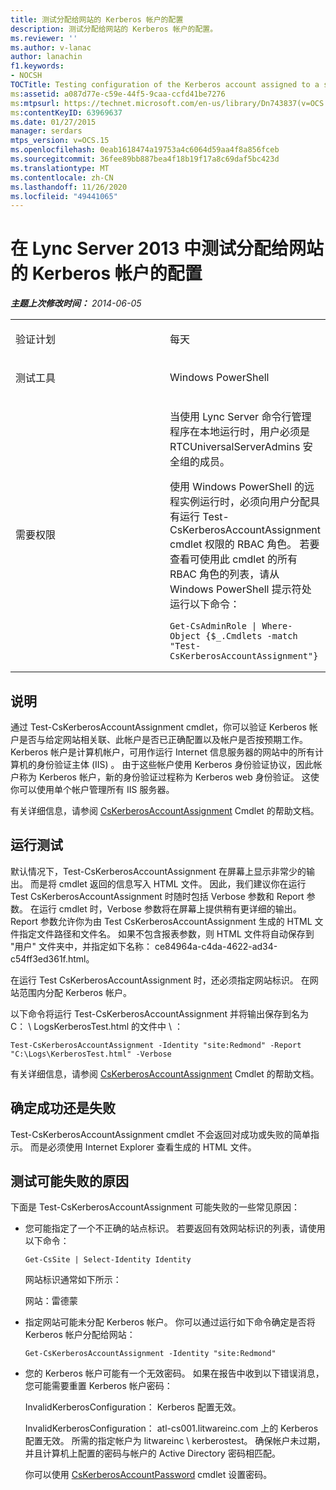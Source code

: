 ```yaml
---
title: 测试分配给网站的 Kerberos 帐户的配置
description: 测试分配给网站的 Kerberos 帐户的配置。
ms.reviewer: ''
ms.author: v-lanac
author: lanachin
f1.keywords:
- NOCSH
TOCTitle: Testing configuration of the Kerberos account assigned to a site
ms:assetid: a087d77e-c59e-44f5-9caa-ccfd41be7276
ms:mtpsurl: https://technet.microsoft.com/en-us/library/Dn743837(v=OCS.15)
ms:contentKeyID: 63969637
ms.date: 01/27/2015
manager: serdars
mtps_version: v=OCS.15
ms.openlocfilehash: 0eab1618474a19753a4c6064d59aa4f8a856fceb
ms.sourcegitcommit: 36fee89bb887bea4f18b19f17a8c69daf5bc423d
ms.translationtype: MT
ms.contentlocale: zh-CN
ms.lasthandoff: 11/26/2020
ms.locfileid: "49441065"
---
```

# <a name="testing-configuration-of-the-kerberos-account-assigned-to-a-site-in-lync-server-2013"></a>在 Lync Server 2013 中测试分配给网站的 Kerberos 帐户的配置

<div data-xmlns="http://www.w3.org/1999/xhtml">

<div class="topic" data-xmlns="http://www.w3.org/1999/xhtml" data-msxsl="urn:schemas-microsoft-com:xslt" data-cs="https://msdn.microsoft.com/">

<div data-asp="https://msdn2.microsoft.com/asp">



</div>

<div id="mainSection">

<div id="mainBody">

<span> </span>

_**主题上次修改时间：** 2014-06-05_


<table>
<colgroup>
<col style="width: 50%" />
<col style="width: 50%" />
</colgroup>
<tbody>
<tr class="odd">
<td><p>验证计划</p></td>
<td><p>每天</p></td>
</tr>
<tr class="even">
<td><p>测试工具</p></td>
<td><p>Windows PowerShell</p></td>
</tr>
<tr class="odd">
<td><p>需要权限</p></td>
<td><p>当使用 Lync Server 命令行管理程序在本地运行时，用户必须是 RTCUniversalServerAdmins 安全组的成员。</p>
<p>使用 Windows PowerShell 的远程实例运行时，必须向用户分配具有运行 Test-CsKerberosAccountAssignment cmdlet 权限的 RBAC 角色。 若要查看可使用此 cmdlet 的所有 RBAC 角色的列表，请从 Windows PowerShell 提示符处运行以下命令：</p>
<pre><code>Get-CsAdminRole | Where-Object {$_.Cmdlets -match &quot;Test-CsKerberosAccountAssignment&quot;}</code></pre></td>
</tr>
</tbody>
</table>


<div>

## <a name="description"></a>说明

通过 Test-CsKerberosAccountAssignment cmdlet，你可以验证 Kerberos 帐户是否与给定网站相关联、此帐户是否已正确配置以及帐户是否按预期工作。 Kerberos 帐户是计算机帐户，可用作运行 Internet 信息服务器的网站中的所有计算机的身份验证主体 (IIS) 。 由于这些帐户使用 Kerberos 身份验证协议，因此帐户称为 Kerberos 帐户，新的身份验证过程称为 Kerberos web 身份验证。 这使你可以使用单个帐户管理所有 IIS 服务器。

有关详细信息，请参阅 [CsKerberosAccountAssignment](https://technet.microsoft.com/library/Gg425938(v=OCS.15)) Cmdlet 的帮助文档。

</div>

<div>

## <a name="running-the-test"></a>运行测试

默认情况下，Test-CsKerberosAccountAssignment 在屏幕上显示非常少的输出。 而是将 cmdlet 返回的信息写入 HTML 文件。 因此，我们建议你在运行 Test CsKerberosAccountAssignment 时随时包括 Verbose 参数和 Report 参数。 在运行 cmdlet 时，Verbose 参数将在屏幕上提供稍有更详细的输出。 Report 参数允许你为由 Test CsKerberosAccountAssignment 生成的 HTML 文件指定文件路径和文件名。 如果不包含报表参数，则 HTML 文件将自动保存到 "用户" 文件夹中，并指定如下名称： ce84964a-c4da-4622-ad34-c54ff3ed361f.html。

在运行 Test CsKerberosAccountAssignment 时，还必须指定网站标识。 在网站范围内分配 Kerberos 帐户。

以下命令将运行 Test-CsKerberosAccountAssignment 并将输出保存到名为 C： \\ LogsKerberosTest.html 的文件中 \\ ：

    Test-CsKerberosAccountAssignment -Identity "site:Redmond" -Report "C:\Logs\KerberosTest.html" -Verbose

有关详细信息，请参阅 [CsKerberosAccountAssignment](https://technet.microsoft.com/library/Gg425938(v=OCS.15)) Cmdlet 的帮助文档。

</div>

<div>

## <a name="determining-success-or-failure"></a>确定成功还是失败

Test-CsKerberosAccountAssignment cmdlet 不会返回对成功或失败的简单指示。 而是必须使用 Internet Explorer 查看生成的 HTML 文件。

</div>

<div>

## <a name="reasons-why-the-test-might-have-failed"></a>测试可能失败的原因

下面是 Test-CsKerberosAccountAssignment 可能失败的一些常见原因：

  - 您可能指定了一个不正确的站点标识。 若要返回有效网站标识的列表，请使用以下命令：
    
        Get-CsSite | Select-Identity Identity
    
    网站标识通常如下所示：
    
    网站：雷德蒙

  - 指定网站可能未分配 Kerberos 帐户。 你可以通过运行如下命令确定是否将 Kerberos 帐户分配给网站：
    
        Get-CsKerberosAccountAssignment -Identity "site:Redmond"

  - 您的 Kerberos 帐户可能有一个无效密码。 如果在报告中收到以下错误消息，您可能需要重置 Kerberos 帐户密码：
    
    InvalidKerberosConfiguration： Kerberos 配置无效。
    
    InvalidKerberosConfiguration： atl-cs001.litwareinc.com 上的 Kerberos 配置无效。 所需的指定帐户为 litwareinc \\ kerberostest。 确保帐户未过期，并且计算机上配置的密码与帐户的 Active Directory 密码相匹配。
    
    你可以使用 [CsKerberosAccountPassword](https://technet.microsoft.com/library/Gg398659(v=OCS.15)) cmdlet 设置密码。

</div>

</div>

<span> </span>

</div>

</div>

</div>

